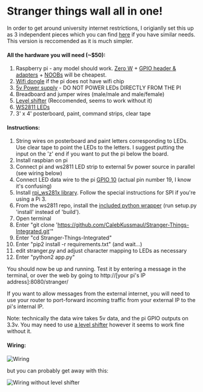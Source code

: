 # Stranger things wall all in one!

In order to get around university internet restrictions, I origianlly set this up as 3 independent pieces which you can find [here](https://github.com/CalebKussmaul/Stranger-Things-Wall) if you have similar needs. This version is reccomended as it is much simpler. 

#### All the hardware you will need (~$50):

1. Raspberry pi - any model should work. [Zero W](https://www.adafruit.com/product/3400) + [GPIO header & adapters](https://www.amazon.com/dp/B075K7MG3F/) + [NOOBs](https://www.amazon.com/dp/B017JKJEAU) will be cheapest.
2. [Wifi dongle](https://www.amazon.com/gp/product/B003MTTJOY) if the pi does not have wifi chip
3. [5v Power supply](https://www.amazon.com/gp/product/B00MHV7576/) - DO NOT POWER LEDs DIRECTLY FROM THE PI
4. Breadboard and jumper wires (male/male and male/female)
5. [Level shifter](https://www.amazon.com/gp/product/B00XW2L39K/) (Reccomended, seems to work without it)
6. [WS2811 LEDs](https://www.amazon.com/gp/product/B01AG923GI/)
7. 3' x 4' posterboard, paint, command strips, clear tape

#### Instructions:

1. String wires on posterboard and paint letters corresponding to LEDs. Use clear tape to point the LEDs to the letters. I suggest putting the input on the 'z' end if you want to put the pi below the board. 
2. Install raspbian on pi
3. Connect pi and ws2811 LED strip to external 5v power source in parallel (see wiring below)
4. Connect LED data wire to the pi [GPIO 10](https://www.raspberrypi-spy.co.uk/wp-content/uploads/2012/06/Raspberry-Pi-GPIO-Layout-Model-B-Plus-rotated-2700x900.png) (actual pin number 19, I know it's confusing)
5. Install [rpi_ws281x library](https://github.com/jgarff/rpi_ws281x). Follow the special instructions for SPI if you're using a Pi 3.
6. From the ws2811 repo, install the [included python wrapper](https://github.com/jgarff/rpi_ws281x/tree/master/python) (run setup.py 'install' instead of 'build'). 
7. Open terminal
8. Enter "git clone 'https://github.com/CalebKussmaul/Stranger-Things-Integrated.git'"
9. Enter "cd Stranger-Things-Integrated"
10. Enter "pip2 install -r requirements.txt" (and wait...)
11. edit stranger.py and adjust character mapping to LEDs as necessary
12. Enter "python2 app.py"

You should now be up and running. Test it by entering a message in the terminal, or over the web by going to http://\[your pi's IP address\]:8080/stranger/

If you want to allow messages from the external internet, you will need to use your router to port-forward incoming traffic from your external IP to the pi's internal IP.

Note: technically the data wire takes 5v data, and the pi GPIO outputs on 3.3v. You may need to use [a level shifter](https://www.amazon.com/gp/product/B00XW2L39K/) however it seems to work fine without it.

#### Wiring:

![Wiring](https://i.imgur.com/Cjj0dxo.png)

but you can probably get away with this:

![Wiring without level shifter](https://i.imgur.com/Vnqq14C.png)
